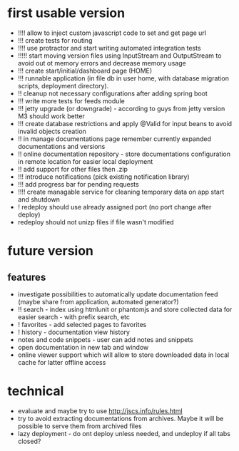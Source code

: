 # first usable version
* !!!! allow to inject custom javascript code to set and get page url
* !!! create tests for routing
* !!!! use protractor and start writing automated integration tests
* !!!!! start moving version files using InputStream and OutputStream to avoid out ot memory errors and decrease memory usage
* !!! create start/initial/dashboard page (HOME)
* !!! runnable application (in file db in user home, with database migration scripts, deployment directory).
* !! cleanup not necessary configurations after adding spring boot
* !!! write more tests for feeds module
* !!! jetty upgrade (or downgrade) - according to guys from jetty version M3 should work better
* !!! create database restrictions and apply @Valid for input beans to avoid invalid objects creation
* !! in manage documentations page remember currently expanded documentations and versions
* !! online documentation repository - store documentations configuration in remote location for easier local deployment
* !! add support for other files then .zip
* !!! introduce notifications (pick existing notification library)
* !!! add progress bar for pending requests
* !!!! create managable service for cleaning temporary data on app start and shutdown
* ! redeploy should use already assigned port (no port change after deploy)
* redeploy should not unizp files if file wasn't modified

# future version
## features
* investigate possibilities to automatically update documentation feed (maybe share from application, automated generator?)
* !! search - index using htmlunit or phantomjs and store collected data for easier search - with prefix search, etc
* ! favorites - add selected pages to favorites
* ! history - documentation view history
* notes and code snippets - user can add notes and snippets
* open documentation in new tab and window
* online viewer support which will allow to store downloaded data in local cache for latter offline access

# technical
* evaluate and maybe try to use http://jscs.info/rules.html
* try to avoid extracting documentations from archives. Maybe it will be possible to serve them from archived files
* lazy deployment - do ont deploy unless needed, and undeploy if all tabs closed?

